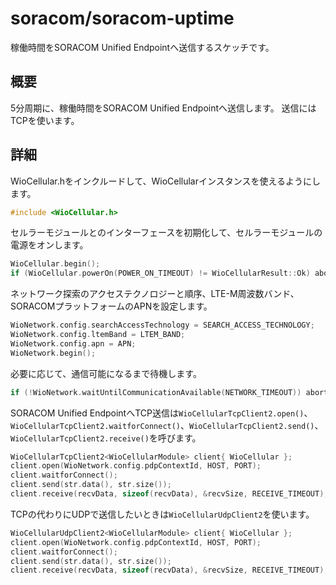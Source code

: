 # soracom/soracom-uptime

稼働時間をSORACOM Unified Endpointへ送信するスケッチです。

## 概要

5分周期に、稼働時間をSORACOM Unified Endpointへ送信します。
送信にはTCPを使います。

## 詳細

WioCellular.hをインクルードして、WioCellularインスタンスを使えるようにします。

```cpp
#include <WioCellular.h>
```

セルラーモジュールとのインターフェースを初期化して、セルラーモジュールの電源をオンします。

```cpp
WioCellular.begin();
if (WioCellular.powerOn(POWER_ON_TIMEOUT) != WioCellularResult::Ok) abort();
```

ネットワーク探索のアクセステクノロジーと順序、LTE-M周波数バンド、SORACOMプラットフォームのAPNを設定します。

```cpp
WioNetwork.config.searchAccessTechnology = SEARCH_ACCESS_TECHNOLOGY;
WioNetwork.config.ltemBand = LTEM_BAND;
WioNetwork.config.apn = APN;
WioNetwork.begin();
```

必要に応じて、通信可能になるまで待機します。

```cpp
if (!WioNetwork.waitUntilCommunicationAvailable(NETWORK_TIMEOUT)) abort();
```

SORACOM Unified EndpointへTCP送信は`WioCellularTcpClient2.open()`、`WioCellularTcpClient2.waitforConnect()`、`WioCellularTcpClient2.send()`、`WioCellularTcpClient2.receive()`を呼びます。

```cpp
WioCellularTcpClient2<WioCellularModule> client{ WioCellular };
client.open(WioNetwork.config.pdpContextId, HOST, PORT);
client.waitforConnect();
client.send(str.data(), str.size());
client.receive(recvData, sizeof(recvData), &recvSize, RECEIVE_TIMEOUT);
```

TCPの代わりにUDPで送信したいときは`WioCellularUdpClient2`を使います。

```cpp
WioCellularUdpClient2<WioCellularModule> client{ WioCellular };
client.open(WioNetwork.config.pdpContextId, HOST, PORT);
client.waitforConnect();
client.send(str.data(), str.size());
client.receive(recvData, sizeof(recvData), &recvSize, RECEIVE_TIMEOUT);
```
